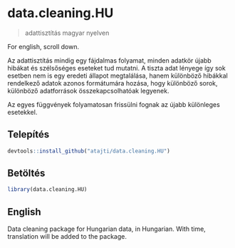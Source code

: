 # data.cleaning.HU

> adattisztítás magyar nyelven

For english, scroll down.

Az adattisztítás mindig egy fájdalmas folyamat, minden adatkör újabb hibákat és szélsőséges eseteket tud mutatni. A tiszta adat lényege így sok esetben nem is egy eredeti állapot megtalálása, hanem különböző hibákkal rendelkező adatok azonos formátumára hozása, hogy különböző sorok, különböző adatforrások összekapcsolhatóak legyenek.

Az egyes függvények folyamatosan frissülni fognak az újabb különleges esetekkel.

## Telepítés

```r
devtools::install_github("atajti/data.cleaning.HU")
```

## Betöltés

```r
library(data.cleaning.HU)
```


## English

Data cleaning package for Hungarian data, in Hungarian. With time, translation will be added to the package.
